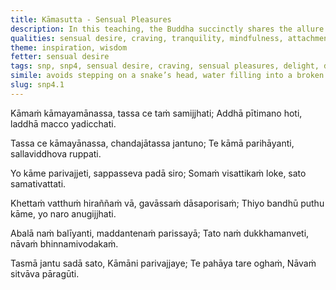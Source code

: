 ```yaml
---
title: Kāmasutta - Sensual Pleasures
description: In this teaching, the Buddha succinctly shares the allure and the drawbacks of desiring sensual pleasures.
qualities: sensual desire, craving, tranquility, mindfulness, attachment, suffering, perceiving gratification
theme: inspiration, wisdom
fetter: sensual desire
tags: snp, snp4, sensual desire, craving, sensual pleasures, delight, dart, tranquility, mindfulness, entanglement, possessions, insecurity, far shore
simile: avoids stepping on a snake’s head, water filling into a broken boat
slug: snp4.1
---
```


Kāmaṁ kāmayamānassa,
tassa ce taṁ samijjhati;
Addhā pītimano hoti,
laddhā macco yadicchati.

Tassa ce kāmayānassa,
chandajātassa jantuno;
Te kāmā parihāyanti,
sallaviddhova ruppati.

Yo kāme parivajjeti,
sappasseva padā siro;
Somaṁ visattikaṁ loke,
sato samativattati.

Khettaṁ vatthuṁ hiraññaṁ vā,
gavāssaṁ dāsaporisaṁ;
Thiyo bandhū puthu kāme,
yo naro anugijjhati.

Abalā naṁ balīyanti,
maddantenaṁ parissayā;
Tato naṁ dukkhamanveti,
nāvaṁ bhinnamivodakaṁ.

Tasmā jantu sadā sato,
Kāmāni parivajjaye;
Te pahāya tare oghaṁ,
Nāvaṁ sitvāva pāragūti.
